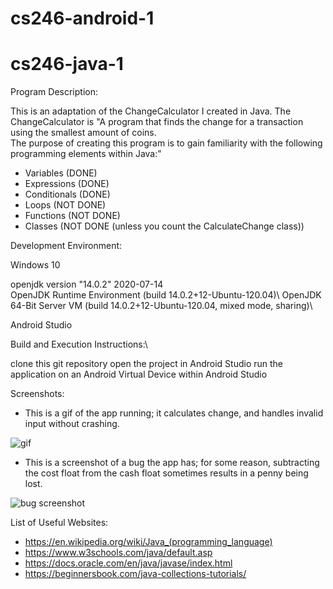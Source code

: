 # cs246-android-1

# cs246-java-1

Program Description: 

This is an adaptation of the ChangeCalculator I created in Java.
The ChangeCalculator is
"A program that finds the change for a transaction using the smallest amount of coins.\
The purpose of creating this program is to gain familiarity with the following\
programming elements within Java:"

- Variables (DONE)
- Expressions (DONE)
- Conditionals (DONE)
- Loops (NOT DONE)
- Functions (NOT DONE)
- Classes (NOT DONE (unless you count the CalculateChange class))


Development Environment: 

Windows 10

openjdk version "14.0.2" 2020-07-14\
OpenJDK Runtime Environment (build 14.0.2+12-Ubuntu-120.04)\ 
OpenJDK 64-Bit Server VM (build 14.0.2+12-Ubuntu-120.04, mixed mode, sharing)\

Android Studio

Build and Execution Instructions:\

clone this git repository
open the project in Android Studio
run the application on an Android Virtual Device within Android Studio


Screenshots:

- This is a gif of the app running; it calculates change, and handles invalid input without crashing.

![gif]()

- This is a screenshot of a bug the app has; for some reason, subtracting the cost float from the cash float sometimes results in a penny being lost.

![bug screenshot]()


List of Useful Websites:

- https://en.wikipedia.org/wiki/Java_(programming_language)
- https://www.w3schools.com/java/default.asp
- https://docs.oracle.com/en/java/javase/index.html
- https://beginnersbook.com/java-collections-tutorials/


